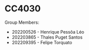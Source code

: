 # CC4030

Group Members:
* 202200526 - Henrique Pessôa Léo
* 202203865 - Thales Puget Santos
* 202209395 - Felipe Torquato
